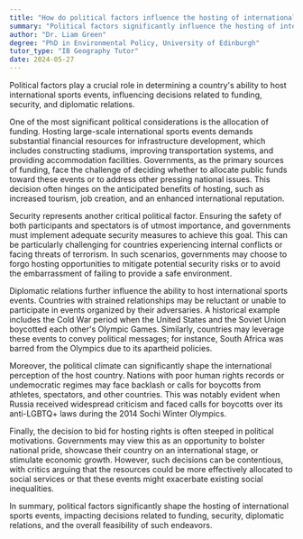```yaml
---
title: "How do political factors influence the hosting of international sports?"
summary: "Political factors significantly influence the hosting of international sports through decisions on funding, security, and diplomatic relations."
author: "Dr. Liam Green"
degree: "PhD in Environmental Policy, University of Edinburgh"
tutor_type: "IB Geography Tutor"
date: 2024-05-27
---
```


Political factors play a crucial role in determining a country's ability to host international sports events, influencing decisions related to funding, security, and diplomatic relations.

One of the most significant political considerations is the allocation of funding. Hosting large-scale international sports events demands substantial financial resources for infrastructure development, which includes constructing stadiums, improving transportation systems, and providing accommodation facilities. Governments, as the primary sources of funding, face the challenge of deciding whether to allocate public funds toward these events or to address other pressing national issues. This decision often hinges on the anticipated benefits of hosting, such as increased tourism, job creation, and an enhanced international reputation.

Security represents another critical political factor. Ensuring the safety of both participants and spectators is of utmost importance, and governments must implement adequate security measures to achieve this goal. This can be particularly challenging for countries experiencing internal conflicts or facing threats of terrorism. In such scenarios, governments may choose to forgo hosting opportunities to mitigate potential security risks or to avoid the embarrassment of failing to provide a safe environment.

Diplomatic relations further influence the ability to host international sports events. Countries with strained relationships may be reluctant or unable to participate in events organized by their adversaries. A historical example includes the Cold War period when the United States and the Soviet Union boycotted each other's Olympic Games. Similarly, countries may leverage these events to convey political messages; for instance, South Africa was barred from the Olympics due to its apartheid policies.

Moreover, the political climate can significantly shape the international perception of the host country. Nations with poor human rights records or undemocratic regimes may face backlash or calls for boycotts from athletes, spectators, and other countries. This was notably evident when Russia received widespread criticism and faced calls for boycotts over its anti-LGBTQ+ laws during the 2014 Sochi Winter Olympics.

Finally, the decision to bid for hosting rights is often steeped in political motivations. Governments may view this as an opportunity to bolster national pride, showcase their country on an international stage, or stimulate economic growth. However, such decisions can be contentious, with critics arguing that the resources could be more effectively allocated to social services or that these events might exacerbate existing social inequalities.

In summary, political factors significantly shape the hosting of international sports events, impacting decisions related to funding, security, diplomatic relations, and the overall feasibility of such endeavors.
    